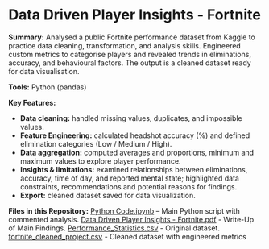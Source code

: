 # Data Driven Player Insights - Fortnite

**Summary:** 
Analysed a public Fortnite performance dataset from Kaggle to practice data cleaning, transformation, and analysis skills. Engineered custom metrics to categorise players and revealed trends in eliminations, accuracy, and behavioural factors. The output is a cleaned dataset ready for data visualisation.

**Tools:** Python (pandas)

**Key Features:**
- **Data cleaning:** handled missing values, duplicates, and impossible values.  
- **Feature Engineering:** calculated headshot accuracy (%) and defined elimination categories (Low / Medium / High).  
- **Data aggregation:** computed averages and proportions, minimum and maximum values to explore player performance.  
- **Insights & limitations:** examined relationships between eliminations, accuracy, time of day, and reported mental state; highlighted data constraints, recommendations and potential reasons for findings.
- **Export:** cleaned dataset saved for data visualization.


**Files in this Repository:** 
[Python Code.ipynb](https://github.com/user-attachments/files/21997884/Python.Code.ipynb) – Main Python script with commented analysis.
[Data Driven Player Insights - Fortnite.pdf](https://github.com/user-attachments/files/21998029/Data.Driven.Player.Insights.-.Fortnite.pdf) - Write-Up of Main Findings.
[Performance_Statistics.csv](https://github.com/user-attachments/files/21997885/Performance_Statistics.csv) - Original dataset.
[fortnite_cleaned_project.csv](https://github.com/user-attachments/files/21997886/fortnite_cleaned_project.csv) - Cleaned dataset with engineered metrics
